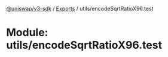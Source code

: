 [@uniswap/v3-sdk](../README.md) / [Exports](../modules.md) / utils/encodeSqrtRatioX96.test

# Module: utils/encodeSqrtRatioX96.test
